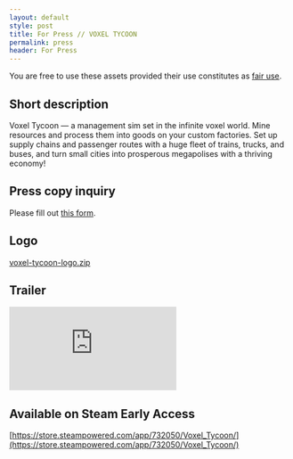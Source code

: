 ```yaml
---
layout: default
style: post
title: For Press // VOXEL TYCOON
permalink: press
header: For Press
---
```


You are free to use these assets provided their use constitutes as [fair use](https://en.wikipedia.org/wiki/Fair_use).

## Short description

Voxel Tycoon — a management sim set in the infinite voxel world. Mine resources and process them into goods on your custom factories. Set up supply chains and passenger routes with a huge fleet of trains, trucks, and buses, and turn small cities into prosperous megapolises with a thriving economy!

## Press copy inquiry

Please fill out [this form](http://forms.gle/ETtK5J8vcGXs1DFE9).

## Logo

[voxel-tycoon-logo.zip](/assets/press/voxel-tycoon-logo.zip)

## Trailer

<iframe class="widget-youtube" src="https://www.youtube.com/embed/4nRBNl_jACw" frameborder="0" allowfullscreen></iframe>

## Available on Steam Early Access

[https://store.steampowered.com/app/732050/Voxel_Tycoon/](https://store.steampowered.com/app/732050/Voxel_Tycoon/)